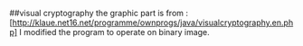##visual cryptography 
the graphic part  is from :[http://klaue.net16.net/programme/ownprogs/java/visualcryptography.en.php]
I modified the program to operate on binary image.